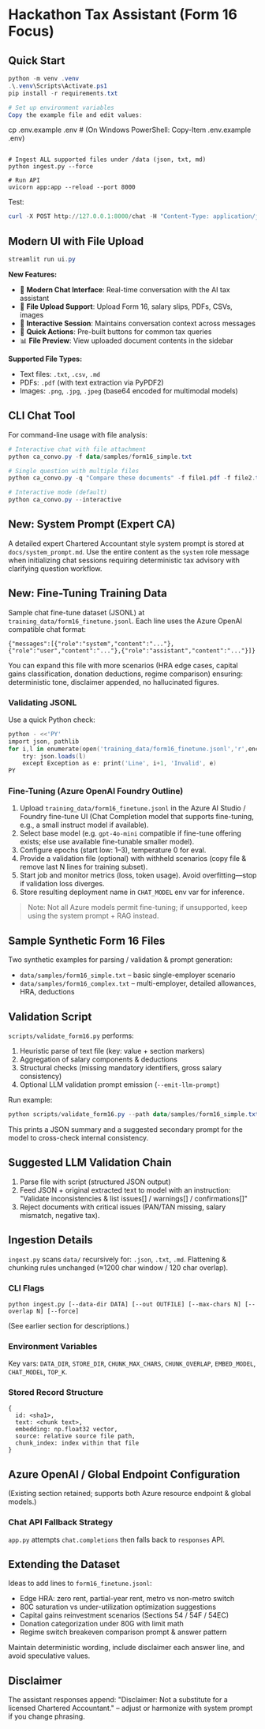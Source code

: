 # Hackathon Tax Assistant (Form 16 Focus)

## Quick Start
```powershell
python -m venv .venv
.\.venv\Scripts\Activate.ps1
pip install -r requirements.txt

# Set up environment variables
Copy the example file and edit values:
```
cp .env.example .env   # (On Windows PowerShell: Copy-Item .env.example .env)
```

# Ingest ALL supported files under /data (json, txt, md)
python ingest.py --force

# Run API
uvicorn app:app --reload --port 8000
```
Test:
```powershell
curl -X POST http://127.0.0.1:8000/chat -H "Content-Type: application/json" -d "{\"question\":\"Explain Form 16 parts\"}"
```

## Modern UI with File Upload
```powershell
streamlit run ui.py
```

**New Features:**
- 💬 **Modern Chat Interface**: Real-time conversation with the AI tax assistant
- 📎 **File Upload Support**: Upload Form 16, salary slips, PDFs, CSVs, images
- 🔄 **Interactive Session**: Maintains conversation context across messages
- 🚀 **Quick Actions**: Pre-built buttons for common tax queries
- 📊 **File Preview**: View uploaded document contents in the sidebar

**Supported File Types:**
- Text files: `.txt`, `.csv`, `.md`
- PDFs: `.pdf` (with text extraction via PyPDF2)
- Images: `.png`, `.jpg`, `.jpeg` (base64 encoded for multimodal models)

## CLI Chat Tool
For command-line usage with file analysis:
```powershell
# Interactive chat with file attachment
python ca_convo.py -f data/samples/form16_simple.txt

# Single question with multiple files  
python ca_convo.py -q "Compare these documents" -f file1.pdf -f file2.txt

# Interactive mode (default)
python ca_convo.py --interactive
```

## New: System Prompt (Expert CA)
A detailed expert Chartered Accountant style system prompt is stored at `docs/system_prompt.md`. Use the entire content as the `system` role message when initializing chat sessions requiring deterministic tax advisory with clarifying question workflow.

## New: Fine-Tuning Training Data
Sample chat fine-tune dataset (JSONL) at `training_data/form16_finetune.jsonl`.
Each line uses the Azure OpenAI compatible chat format:
```
{"messages":[{"role":"system","content":"..."},{"role":"user","content":"..."},{"role":"assistant","content":"..."}]}
```
You can expand this file with more scenarios (HRA edge cases, capital gains classification, donation deductions, regime comparison) ensuring: deterministic tone, disclaimer appended, no hallucinated figures.

### Validating JSONL
Use a quick Python check:
```powershell
python - <<'PY'
import json, pathlib
for i,l in enumerate(open('training_data/form16_finetune.jsonl','r',encoding='utf-8')):
    try: json.loads(l)
    except Exception as e: print('Line', i+1, 'Invalid', e)
PY
```

### Fine-Tuning (Azure OpenAI Foundry Outline)
1. Upload `training_data/form16_finetune.jsonl` in the Azure AI Studio / Foundry fine-tune UI (Chat Completion model that supports fine-tuning, e.g., a small instruct model if available).
2. Select base model (e.g. `gpt-4o-mini` compatible if fine-tune offering exists; else use available fine-tunable smaller model).
3. Configure epochs (start low: 1–3), temperature 0 for eval.
4. Provide a validation file (optional) with withheld scenarios (copy file & remove last N lines for training subset).
5. Start job and monitor metrics (loss, token usage). Avoid overfitting—stop if validation loss diverges.
6. Store resulting deployment name in `CHAT_MODEL` env var for inference.

> Note: Not all Azure models permit fine-tuning; if unsupported, keep using the system prompt + RAG instead.

## Sample Synthetic Form 16 Files
Two synthetic examples for parsing / validation & prompt generation:
- `data/samples/form16_simple.txt` – basic single-employer scenario
- `data/samples/form16_complex.txt` – multi-employer, detailed allowances, HRA, deductions

## Validation Script
`scripts/validate_form16.py` performs:
1. Heuristic parse of text file (key: value + section markers)
2. Aggregation of salary components & deductions
3. Structural checks (missing mandatory identifiers, gross salary consistency)
4. Optional LLM validation prompt emission (`--emit-llm-prompt`)

Run example:
```powershell
python scripts/validate_form16.py --path data/samples/form16_simple.txt --emit-llm-prompt
```
This prints a JSON summary and a suggested secondary prompt for the model to cross-check internal consistency.

## Suggested LLM Validation Chain
1. Parse file with script (structured JSON output)
2. Feed JSON + original extracted text to model with an instruction: "Validate inconsistencies & list issues[] / warnings[] / confirmations[]"
3. Reject documents with critical issues (PAN/TAN missing, salary mismatch, negative tax).

## Ingestion Details
`ingest.py` scans `data/` recursively for: `.json`, `.txt`, `.md`.
Flattening & chunking rules unchanged (≈1200 char window / 120 char overlap).

### CLI Flags
```
python ingest.py [--data-dir DATA] [--out OUTFILE] [--max-chars N] [--overlap N] [--force]
```
(See earlier section for descriptions.)

### Environment Variables
Key vars: `DATA_DIR`, `STORE_DIR`, `CHUNK_MAX_CHARS`, `CHUNK_OVERLAP`, `EMBED_MODEL`, `CHAT_MODEL`, `TOP_K`.

### Stored Record Structure
```
{
  id: <sha1>,
  text: <chunk text>,
  embedding: np.float32 vector,
  source: relative source file path,
  chunk_index: index within that file
}
```

## Azure OpenAI / Global Endpoint Configuration
(Existing section retained; supports both Azure resource endpoint & global models.)

### Chat API Fallback Strategy
`app.py` attempts `chat.completions` then falls back to `responses` API.

## Extending the Dataset
Ideas to add lines to `form16_finetune.jsonl`:
- Edge HRA: zero rent, partial-year rent, metro vs non-metro switch
- 80C saturation vs under-utilization optimization suggestions
- Capital gains reinvestment scenarios (Sections 54 / 54F / 54EC)
- Donation categorization under 80G with limit math
- Regime switch breakeven comparison prompt & answer pattern

Maintain deterministic wording, include disclaimer each answer line, and avoid speculative values.

## Disclaimer
The assistant responses append: "Disclaimer: Not a substitute for a licensed Chartered Accountant." – adjust or harmonize with system prompt if you change phrasing.
